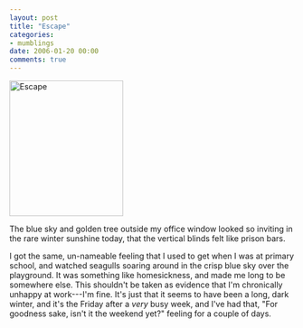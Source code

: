 ```yaml
---
layout: post
title: "Escape"
categories:
- mumblings
date: 2006-01-20 00:00
comments: true
---
```


<p><p class="img-shadow"><a href="http://www.flickr.com/photos/bsag/88986818/" title="Photo Sharing"><img src="http://static.flickr.com/31/88986818_c2f5d7f04c_m.jpg" width="201" height="240" alt="Escape" /></a></p> The blue sky and golden tree outside my office window looked so inviting in the rare winter sunshine today, that the vertical blinds felt like prison bars.</p>

<p>I got the same, un-nameable feeling that I used to get when I was at primary school, and watched seagulls soaring around in the crisp blue sky over the playground. It was something like homesickness, and made me long to be somewhere else. This shouldn't be taken as evidence that I'm chronically unhappy at work---I'm fine. It's just that it seems to have been a long, dark winter, and it's the Friday after a <em>very</em> busy week, and I've had that, "For goodness sake, isn't it the weekend yet?" feeling for a couple of days.</p>



